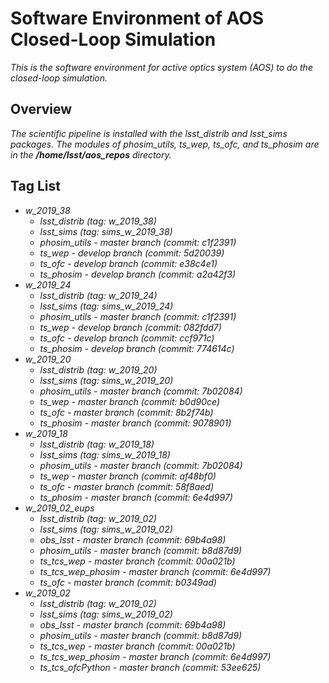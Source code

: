# Software Environment of AOS Closed-Loop Simulation

*This is the software environment for active optics system (AOS) to do the closed-loop simulation.*

## Overview

*The scientific pipeline is installed with the lsst_distrib and lsst_sims packages. The modules of phosim_utils, ts_wep, ts_ofc, and ts_phosim are in the **/home/lsst/aos_repos** directory.*

## Tag List

- *w_2019_38*
    - *lsst_distrib (tag: w_2019_38)*
    - *lsst_sims (tag: sims_w_2019_38)*
    - *phosim_utils - master branch (commit: c1f2391)*
    - *ts_wep - develop branch (commit: 5d20039)*
    - *ts_ofc - develop branch (commit: e38c4e1)*
    - *ts_phosim - develop branch (commit: a2a42f3)*
- *w_2019_24*
    - *lsst_distrib (tag: w_2019_24)*
    - *lsst_sims (tag: sims_w_2019_24)*
    - *phosim_utils - master branch (commit: c1f2391)*
    - *ts_wep - develop branch (commit: 082fdd7)*
    - *ts_ofc - develop branch (commit: ccf971c)*
    - *ts_phosim - develop branch (commit: 774614c)*
- *w_2019_20*
    - *lsst_distrib (tag: w_2019_20)*
    - *lsst_sims (tag: sims_w_2019_20)*
    - *phosim_utils - master branch (commit: 7b02084)*
    - *ts_wep - master branch (commit: b0d90ce)*
    - *ts_ofc - master branch (commit: 8b2f74b)*
    - *ts_phosim - master branch (commit: 9078901)*
- *w_2019_18*
    - *lsst_distrib (tag: w_2019_18)*
    - *lsst_sims (tag: sims_w_2019_18)*
    - *phosim_utils - master branch (commit: 7b02084)*
    - *ts_wep - master branch (commit: af48bf0)*
    - *ts_ofc - master branch (commit: 58f8aed)*
    - *ts_phosim - master branch (commit: 6e4d997)*
- *w_2019_02_eups*
    - *lsst_distrib (tag: w_2019_02)*
    - *lsst_sims (tag: sims_w_2019_02)*
    - *obs_lsst - master branch (commit: 69b4a98)*
    - *phosim_utils - master branch (commit: b8d87d9)*
    - *ts_tcs_wep - master branch (commit: 00a021b)*
    - *ts_tcs_wep_phosim - master branch (commit: 6e4d997)*
    - *ts_ofc - master branch (commit: b0349ad)*
- *w_2019_02*
    - *lsst_distrib (tag: w_2019_02)*
    - *lsst_sims (tag: sims_w_2019_02)*
    - *obs_lsst - master branch (commit: 69b4a98)*
    - *phosim_utils - master branch (commit: b8d87d9)*
    - *ts_tcs_wep - master branch (commit: 00a021b)*
    - *ts_tcs_wep_phosim - master branch (commit: 6e4d997)*
    - *ts_tcs_ofcPython - master branch (commit: 53ee625)*